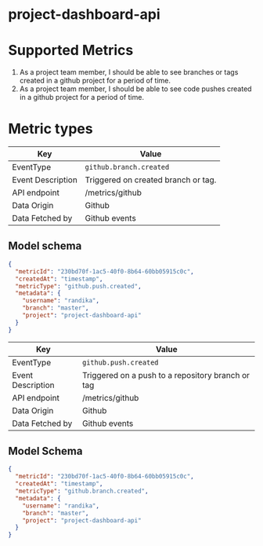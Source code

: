 # project-dashboard-api

# Supported Metrics

1. As a project team member, I should be able to see branches or tags created in a github project for a period of time.
2. As a project team member, I should be able to see code pushes created in a github project for a period of time.

 
# Metric types


| Key  | Value |
|------|---|
| EventType |  `github.branch.created` |
| Event Description | Triggered on created branch or tag. |
| API endpoint | /metrics/github |
| Data Origin | Github |
| Data Fetched by  | Github events |

## Model schema
```json
{
  "metricId": "230bd70f-1ac5-40f0-8b64-60bb05915c0c",
  "createdAt": "timestamp",
  "metricType": "github.push.created",
  "metadata": {
    "username": "randika",
    "branch": "master",
    "project": "project-dashboard-api"
  }
}
```


| Key  | Value |
|------|---|
| EventType |  `github.push.created` |
| Event Description | Triggered on a push to a repository branch or tag|
| API endpoint | /metrics/github |
| Data Origin | Github |
| Data Fetched by  | Github events |

## Model Schema

```json
{
  "metricId": "230bd70f-1ac5-40f0-8b64-60bb05915c0c",
  "createdAt": "timestamp",
  "metricType": "github.branch.created",
  "metadata": {
    "username": "randika",
    "branch": "master",
    "project": "project-dashboard-api"
  }
}
```

